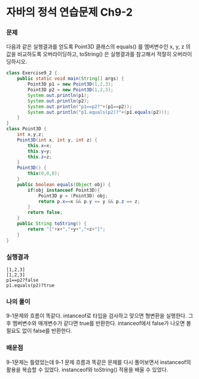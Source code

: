 # 자바의 정석 연습문제 Ch9-2

### 문제

다음과 같은 실행결과를 얻도록 Point3D 클래스의 equals() 를 멤버변수인   x, y, z
의 값을 비교하도록 오버라이딩하고, toString() 은 실행결과를 참고해서 적절히 오버라이
딩하시오.

```java
class Exercise9_2 {
    public static void main(String[] args) {
        Point3D p1 = new Point3D(1,2,3);
        Point3D p2 = new Point3D(1,2,3);
        System.out.println(p1);
        System.out.println(p2);
        System.out.println("p1==p2?"+(p1==p2));
        System.out.println("p1.equals(p2)?"+(p1.equals(p2)));
    }
}
class Point3D {
    int x,y,z;
    Point3D(int x, int y, int z) {
        this.x=x;
        this.y=y;
        this.z=z;
    }
    Point3D() {
        this(0,0,0);
    }
    public boolean equals(Object obj) {
        if(obj instanceof Point3D){
            Point3D p = (Point3D) obj;
            return p.x==x && p.y == y && p.z == z;
        }
        return false;
    }
    public String toString() {
        return "["+x+","+y+","+z+"]";
    }
}
```
### 실행결과

```
[1,2,3]
[1,2,3]
p1==p2?false
p1.equals(p2)?true
```

### 나의 풀이

9-1문제와 흐름이 똑같다. intanceof로 타입을 검사하고 맞으면 형변환을 실행한다. 그 후 멤버변수와 매개변수가 같다면 true를 반환한다. intanceof에서 false가 나오면 볼 필요도 없이 false를 반환한다.

### 배운점

9-1문제는 틀렸었는데 9-1 문제 흐름과 똑같은 문제를 다시 풀어보면서 instanceof의 활용을 복습할 수 있었다. instanceof와 toString() 적용을 배울 수 있었다.